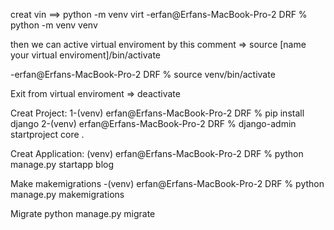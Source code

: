 creat vin ==> python -m venv virt
-erfan@Erfans-MacBook-Pro-2 DRF % python -m venv venv

then we can active virtual enviroment by this comment =>
source [name your virtual enviroment]/bin/activate

-erfan@Erfans-MacBook-Pro-2 DRF % source venv/bin/activate

Exit from virtual enviroment => deactivate

Creat Project:
1-(venv) erfan@Erfans-MacBook-Pro-2 DRF % pip install django
2-(venv) erfan@Erfans-MacBook-Pro-2 DRF % django-admin startproject core .

Creat Application:
(venv) erfan@Erfans-MacBook-Pro-2 DRF % python manage.py startapp blog 


Make makemigrations
-(venv) erfan@Erfans-MacBook-Pro-2 DRF % python manage.py makemigrations

Migrate
python manage.py migrate
